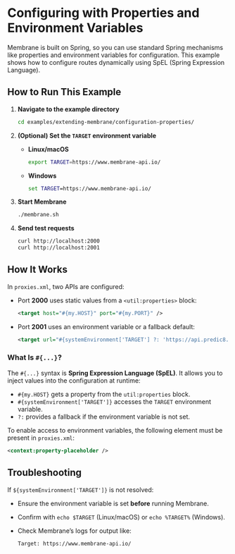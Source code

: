 # Configuring with Properties and Environment Variables

Membrane is built on Spring, so you can use standard Spring mechanisms like properties and environment variables for configuration. This example shows how to configure routes dynamically using SpEL (Spring Expression Language).

## How to Run This Example

1. **Navigate to the example directory**

   ```bash
   cd examples/extending-membrane/configuration-properties/
   ```

2. **(Optional) Set the `TARGET` environment variable**

    * **Linux/macOS**

      ```bash
      export TARGET=https://www.membrane-api.io/
      ```
    * **Windows**

      ```cmd
      set TARGET=https://www.membrane-api.io/
      ```

3. **Start Membrane**

   ```bash
   ./membrane.sh
   ```

4. **Send test requests**

   ```bash
   curl http://localhost:2000
   curl http://localhost:2001
   ```

## How It Works

In `proxies.xml`, two APIs are configured:

* Port **2000** uses static values from a `<util:properties>` block:

  ```xml
  <target host="#{my.HOST}" port="#{my.PORT}" />
  ```

* Port **2001** uses an environment variable or a fallback default:

  ```xml
  <target url="#{systemEnvironment['TARGET'] ?: 'https://api.predic8.de'}" />
  ```

### What Is `#{...}`?

The `#{...}` syntax is **Spring Expression Language (SpEL)**. It allows you to inject values into the configuration at runtime:

* `#{my.HOST}` gets a property from the `util:properties` block.
* `#{systemEnvironment['TARGET']}` accesses the `TARGET` environment variable.
* `?:` provides a fallback if the environment variable is not set.

To enable access to environment variables, the following element must be present in `proxies.xml`:

```xml
<context:property-placeholder />
```

## Troubleshooting

If `${systemEnvironment['TARGET']}` is not resolved:

* Ensure the environment variable is set **before** running Membrane.
* Confirm with `echo $TARGET` (Linux/macOS) or `echo %TARGET%` (Windows).
* Check Membrane’s logs for output like:

  ```
  Target: https://www.membrane-api.io/
  ```